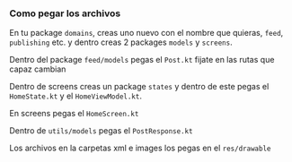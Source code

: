 ### Como pegar los archivos

En tu package `domains`, creas uno nuevo con el nombre que quieras, `feed`, `publishing` etc. y dentro creas 2 packages 
`models` y `screens`.

Dentro del package `feed/models` pegas el `Post.kt` fijate en las rutas que capaz cambian

Dentro de screens creas un package `states` y dentro de este pegas el `HomeState.kt` y el `HomeViewModel.kt`.

En screens pegas el `HomeScreen.kt`

Dentro de `utils/models` pegas el `PostResponse.kt`

Los archivos en la carpetas xml e images los pegas en el `res/drawable`

